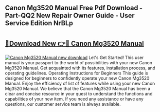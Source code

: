 ## Canon Mg3520 Manual Free Pdf Download - Part-QQ2 New Repair Owner Guide - User Service Edition NrBLp

# <h2><a href="http://bc27750.oget.top/?id=Canon+Mg3520+Manual">🔗Download New 👉🔴 Canon Mg3520 Manual</a></h2>

[![Canon Mg3520 Manual new download](https://i.imgur.com/5g1atiW.png)](http://bc27750.oget.top/?id=Canon+Mg3520+Manual)
Let's Get Started! This user manual is your passport to the world of possibilities with your new Canon Mg3520 Manual. Get acquainted with its features, installation process, and operating guidelines. Operating Instructions for Beginners This guide is designed for beginners to confidently operate your new Canon Mg3520 Manual. Enjoy the efficiency of list of features while using your new Canon Mg3520 Manual. We believe that the Canon Mg3520 Manual has been a clear and concise resource in your quest to understand the functions and capabilities of your new item. If you need any assistance or have any questions, our customer service team is always available.
